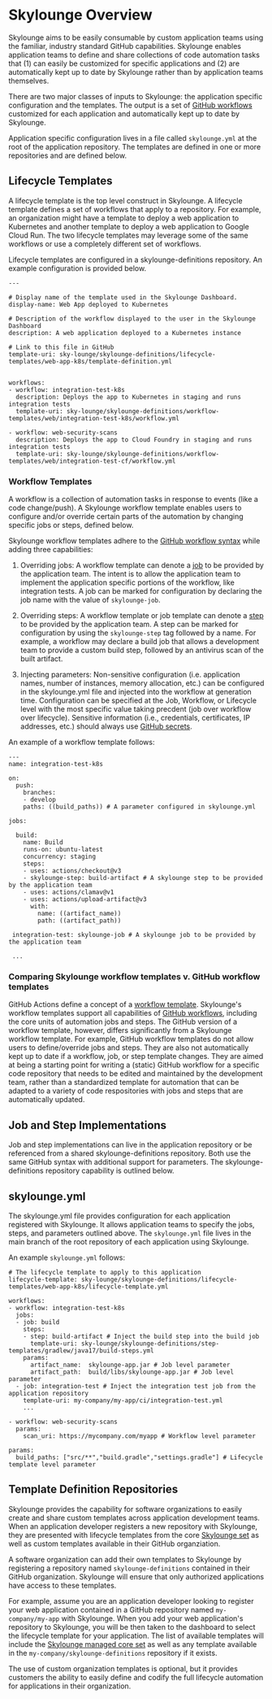# Skylounge Overview

Skylounge aims to be easily consumable by custom application teams using the familiar, industry standard GitHub capabilities. Skylounge enables application teams to define and share collections of code automation tasks that (1) can easily be customized for specific applications and (2) are automatically kept up to date by Skylounge rather than by application teams themselves.

There are two major classes of inputs to Skylounge: the application specific configuration and the templates. The output is a set of [GitHub workflows](https://docs.github.com/en/actions/using-workflows/about-workflows) customized for each application and automatically kept up to date by Skylounge. 

Application specific configuration lives in a file called `skylounge.yml` at the root of the application repository. The templates are defined in one or more repositories and are defined below. 

## Lifecycle Templates

A lifecycle template is the top level construct in Skylounge. A lifecycle template defines a set of workflows that apply to a repository. For example, an organization might have a template to deploy a web application to Kubernetes and another template to deploy a web application to Google Cloud Run. The two lifecycle templates may leverage some of the same workflows or use a completely different set of workflows. 

Lifecycle templates are configured in a skylounge-definitions repository. An example configuration is provided below.

```
---

# Display name of the template used in the Skylounge Dashboard.
display-name: Web App deployed to Kubernetes

# Description of the workflow displayed to the user in the Skylounge Dashboard
description: A web application deployed to a Kubernetes instance

# Link to this file in GitHub
template-uri: sky-lounge/skylounge-definitions/lifecycle-templates/web-app-k8s/template-definition.yml


workflows:
- workflow: integration-test-k8s
  description: Deploys the app to Kubernetes in staging and runs integration tests
  template-uri: sky-lounge/skylounge-definitions/workflow-templates/web/integration-test-k8s/workflow.yml 

- workflow: web-security-scans
  description: Deploys the app to Cloud Foundry in staging and runs integration tests
  template-uri: sky-lounge/skylounge-definitions/workflow-templates/web/integration-test-cf/workflow.yml 

```

### Workflow Templates

A workflow is a collection of automation tasks in response to events (like a code change/push). A Skylounge workflow template enables users to configure and/or override certain parts of the automation by changing specific jobs or steps, defined below.

Skylounge workflow templates adhere to the [GitHub workflow syntax](https://docs.github.com/en/actions/using-workflows/workflow-syntax-for-github-actions) while adding three capabilities: 

1. Overriding jobs: A workflow template can denote a [job](https://docs.github.com/en/actions/using-jobs/using-jobs-in-a-workflow) to be provided by the application team. The intent is to allow the application team to implement the application specific portions of the workflow, like integration tests. A job can be marked for configuration by declaring the job name with the value of `skylounge-job`.

2. Overriding steps: A workflow template or job template can denote a [step](https://docs.github.com/en/actions/using-workflows/workflow-syntax-for-github-actions#jobsjob_idsteps) to be provided by the application team. A step can be marked for configuration by using the `skylounge-step` tag followed by a name. For example, a workflow may declare a build job that allows a development team to provide a custom build step, followed by an antivirus scan of the built artifact.

3. Injecting parameters: Non-sensitive configuration (i.e. application names, number of instances, memory allocation, etc.) can be configured in the skylounge.yml file and injected into the workflow at generation time. Configuration can be specified at the Job, Workflow, or Lifecycle level with the most specific value taking precdent (job over workflow over lifecycle). Sensitive information (i.e., credentials, certificates, IP addresses, etc.) should always use [GitHub secrets](https://docs.github.com/en/actions/security-guides/encrypted-secrets).

An example of a workflow template follows:

```
---
name: integration-test-k8s

on: 
  push:
    branches: 
    - develop
    paths: ((build_paths)) # A parameter configured in skylounge.yml

jobs:

  build:
    name: Build
    runs-on: ubuntu-latest
    concurrency: staging
    steps:
    - uses: actions/checkout@v3
    - skylounge-step: build-artifact # A skylounge step to be provided by the application team
    - uses: actions/clamav@v1
    - uses: actions/upload-artifact@v3
      with:
        name: ((artifact_name))
        path: ((artifact_path))

 integration-test: skylounge-job # A skylounge job to be provided by the application team

 ...
```


### Comparing Skylounge workflow templates v. GitHub workflow templates

GitHub Actions define a concept of a [workflow template](https://github.blog/changelog/2020-06-23-github-actions-workflow-templates/). Skylounge's workflow templates support all capabilities of [GitHub workflows](https://docs.github.com/en/actions/using-workflows/about-workflows), including the core units of automation jobs and steps. The GitHub version of a workflow template, however, differs significantly from a Skylounge workflow template. For example, GitHub workflow templates do not allow users to define/override jobs and steps. They are also not automatically kept up to date if a workflow, job, or step template changes. They are aimed at being a starting point for writing a (static) GitHub workflow for a specific code repository that needs to be edited and maintained by the development team, rather than a standardized template for automation that can be adapted to a variety of code respositories with jobs and steps that are automatically updated.

## Job and Step Implementations

Job and step implementations can live in the application repository or be referenced from a shared skylounge-definitions repository. Both use the same GitHub syntax with additional support for parameters. The skylounge-definitions repository capability is outlined below.

## skylounge.yml

The skylounge.yml file provides configuration for each application registered with Skylounge. It allows application teams to specify the jobs, steps, and parameters outlined above. The `skylounge.yml` file lives in the main branch of the root repository of each application using Skylounge.

An example `skylounge.yml` follows:

```
# The lifecycle template to apply to this application
lifecycle-template: sky-lounge/skylounge-definitions/lifecycle-templates/web-app-k8s/lifecycle-template.yml 

workflows:
- workflow: integration-test-k8s
  jobs: 
  - job: build 
    steps:
    - step: build-artifact # Inject the build step into the build job
      template-uri: sky-lounge/skylounge-definitions/step-templates/gradlew/java17/build-steps.yml
    params:
      artifact_name:  skylounge-app.jar # Job level parameter
      artifact_path:  build/libs/skylounge-app.jar # Job level parameter
  - job: integration-test # Inject the integration test job from the application repository
    template-uri: my-company/my-app/ci/integration-test.yml
    ...

- workflow: web-security-scans
  params:
    scan_uri: https://mycompany.com/myapp # Workflow level parameter

params:
  build_paths: ["src/**","build.gradle","settings.gradle"] # Lifecycle template level parameter

```

## Template Definition Repositories

Skylounge provides the capability for software organizations to easily create and share custom templates across application development teams. When an application developer registers a new repository with Skylounge, they are presented with lifecycle templates from the core [Skylounge set](https://github.com/sky-lounge/skylounge-definitions) as well as custom templates available in their GitHub organziation. 

A software organization can add their own templates to Skylounge by registering a repository named `skylounge-definitions` contained in their GitHub organization. Skylounge will ensure that only authorized applications have access to these templates.

For example, assume you are an application developer looking to register your web application contained in a GitHub repository named `my-company/my-app` with Skylounge. When you add your web application's repository to Skylounge, you will be then taken to the dashboard to select the lifecycle template for your application. The list of available templates will include the [Skylounge managed core set](https://github.com/sky-lounge/skylounge-definitions) as well as any template available in the `my-company/skylounge-definitions` repository if it exists.

The use of custom organization templates is optional, but it provides customers the ability to easily define and codify the full lifecycle automation for applications in their organization. 
